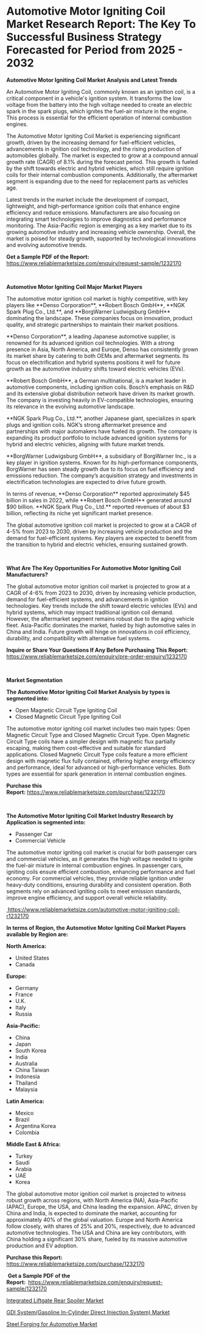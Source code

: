 <p><h1>Automotive Motor Igniting Coil Market Research Report: The Key To Successful Business Strategy Forecasted for Period from 2025 - 2032</h1></p><p><strong>Automotive Motor Igniting Coil Market Analysis and Latest Trends</strong></p>
<p><p>An Automotive Motor Igniting Coil, commonly known as an ignition coil, is a critical component in a vehicle's ignition system. It transforms the low voltage from the battery into the high voltage needed to create an electric spark in the spark plugs, which ignites the fuel-air mixture in the engine. This process is essential for the efficient operation of internal combustion engines.</p><p>The Automotive Motor Igniting Coil Market is experiencing significant growth, driven by the increasing demand for fuel-efficient vehicles, advancements in ignition coil technology, and the rising production of automobiles globally. The market is expected to grow at a compound annual growth rate (CAGR) of 8.1% during the forecast period. This growth is fueled by the shift towards electric and hybrid vehicles, which still require ignition coils for their internal combustion components. Additionally, the aftermarket segment is expanding due to the need for replacement parts as vehicles age.</p><p>Latest trends in the market include the development of compact, lightweight, and high-performance ignition coils that enhance engine efficiency and reduce emissions. Manufacturers are also focusing on integrating smart technologies to improve diagnostics and performance monitoring. The Asia-Pacific region is emerging as a key market due to its growing automotive industry and increasing vehicle ownership. Overall, the market is poised for steady growth, supported by technological innovations and evolving automotive trends.</p></p>
<p><strong>Get a Sample PDF of the Report:&nbsp;</strong> <a href="https://www.reliablemarketsize.com/enquiry/request-sample/1232170?utm_campaign=1143&utm_medium=2&utm_source=Github&utm_content=ia&utm_term=23012025&utm_id=automotive-motor-igniting-coil">https://www.reliablemarketsize.com/enquiry/request-sample/1232170</a></p>
<p>&nbsp;</p>
<p><strong>Automotive Motor Igniting Coil Major Market Players</strong></p>
<p><p>The automotive motor ignition coil market is highly competitive, with key players like **Denso Corporation**, **Robert Bosch GmbH**, **NGK Spark Plug Co., Ltd.**, and **BorgWarner Ludwigsburg GmbH** dominating the landscape. These companies focus on innovation, product quality, and strategic partnerships to maintain their market positions.</p><p>**Denso Corporation**, a leading Japanese automotive supplier, is renowned for its advanced ignition coil technologies. With a strong presence in Asia, North America, and Europe, Denso has consistently grown its market share by catering to both OEMs and aftermarket segments. Its focus on electrification and hybrid systems positions it well for future growth as the automotive industry shifts toward electric vehicles (EVs).</p><p>**Robert Bosch GmbH**, a German multinational, is a market leader in automotive components, including ignition coils. Bosch’s emphasis on R&D and its extensive global distribution network have driven its market growth. The company is investing heavily in EV-compatible technologies, ensuring its relevance in the evolving automotive landscape.</p><p>**NGK Spark Plug Co., Ltd.**, another Japanese giant, specializes in spark plugs and ignition coils. NGK’s strong aftermarket presence and partnerships with major automakers have fueled its growth. The company is expanding its product portfolio to include advanced ignition systems for hybrid and electric vehicles, aligning with future market trends.</p><p>**BorgWarner Ludwigsburg GmbH**, a subsidiary of BorgWarner Inc., is a key player in ignition systems. Known for its high-performance components, BorgWarner has seen steady growth due to its focus on fuel efficiency and emissions reduction. The company’s acquisition strategy and investments in electrification technologies are expected to drive future growth.</p><p>In terms of revenue, **Denso Corporation** reported approximately $45 billion in sales in 2022, while **Robert Bosch GmbH** generated around $90 billion. **NGK Spark Plug Co., Ltd.** reported revenues of about $3 billion, reflecting its niche yet significant market presence.</p><p>The global automotive ignition coil market is projected to grow at a CAGR of 4-5% from 2023 to 2030, driven by increasing vehicle production and the demand for fuel-efficient systems. Key players are expected to benefit from the transition to hybrid and electric vehicles, ensuring sustained growth.</p></p>
<p>&nbsp;</p>
<p><strong>What Are The Key Opportunities For Automotive Motor Igniting Coil Manufacturers?</strong></p>
<p><p>The global automotive motor ignition coil market is projected to grow at a CAGR of 4-6% from 2023 to 2030, driven by increasing vehicle production, demand for fuel-efficient systems, and advancements in ignition technologies. Key trends include the shift toward electric vehicles (EVs) and hybrid systems, which may impact traditional ignition coil demand. However, the aftermarket segment remains robust due to the aging vehicle fleet. Asia-Pacific dominates the market, fueled by high automotive sales in China and India. Future growth will hinge on innovations in coil efficiency, durability, and compatibility with alternative fuel systems.</p></p>
<p><strong>Inquire or Share Your Questions If Any Before Purchasing This Report:</strong> <a href="https://www.reliablemarketsize.com/enquiry/pre-order-enquiry/1232170?utm_campaign=1143&utm_medium=2&utm_source=Github&utm_content=ia&utm_term=23012025&utm_id=automotive-motor-igniting-coil">https://www.reliablemarketsize.com/enquiry/pre-order-enquiry/1232170</a></p>
<p>&nbsp;</p>
<p><strong>Market Segmentation</strong></p>
<p><strong>The Automotive Motor Igniting Coil Market Analysis by types is segmented into:</strong></p>
<p><ul><li>Open Magnetic Circuit Type Igniting Coil</li><li>Closed Magnetic Circuit Type Igniting Coil</li></ul></p>
<p><p>The automotive motor igniting coil market includes two main types: Open Magnetic Circuit Type and Closed Magnetic Circuit Type. Open Magnetic Circuit Type coils have a simpler design with magnetic flux partially escaping, making them cost-effective and suitable for standard applications. Closed Magnetic Circuit Type coils feature a more efficient design with magnetic flux fully contained, offering higher energy efficiency and performance, ideal for advanced or high-performance vehicles. Both types are essential for spark generation in internal combustion engines.</p></p>
<p><strong>Purchase this Report:&nbsp;</strong><a href="https://www.reliablemarketsize.com/purchase/1232170?utm_campaign=1143&utm_medium=2&utm_source=Github&utm_content=ia&utm_term=23012025&utm_id=automotive-motor-igniting-coil">https://www.reliablemarketsize.com/purchase/1232170</a></p>
<p>&nbsp;</p>
<p><strong>The Automotive Motor Igniting Coil Market Industry Research by Application is segmented into:</strong></p>
<p><ul><li>Passenger Car</li><li>Commercial Vehicle</li></ul></p>
<p><p>The automotive motor igniting coil market is crucial for both passenger cars and commercial vehicles, as it generates the high voltage needed to ignite the fuel-air mixture in internal combustion engines. In passenger cars, igniting coils ensure efficient combustion, enhancing performance and fuel economy. For commercial vehicles, they provide reliable ignition under heavy-duty conditions, ensuring durability and consistent operation. Both segments rely on advanced igniting coils to meet emission standards, improve engine efficiency, and support overall vehicle reliability.</p></p>
<p><a href="https://www.reliablemarketsize.com/automotive-motor-igniting-coil-r1232170?utm_campaign=1143&utm_medium=2&utm_source=Github&utm_content=ia&utm_term=23012025&utm_id=automotive-motor-igniting-coil">&nbsp;https://www.reliablemarketsize.com/automotive-motor-igniting-coil-r1232170</a></p>
<p><strong>In terms of Region, the Automotive Motor Igniting Coil Market Players available by Region are:</strong></p>
<p>
    <p> <strong> North America: </strong>
        <ul>
            <li>United States</li>
            <li>Canada</li>
        </ul>
        </p> 
    <p> <strong> Europe: </strong>
        <ul>
            <li>Germany</li>
            <li>France</li>
            <li>U.K.</li>
            <li>Italy</li>
            <li>Russia</li>
        </ul>
        </p> 
    <p> <strong> Asia-Pacific: </strong>
        <ul>
            <li>China</li>
            <li>Japan</li>
            <li>South Korea</li>
            <li>India</li>
            <li>Australia</li>
            <li>China Taiwan</li>
            <li>Indonesia</li>
            <li>Thailand</li>
            <li>Malaysia</li>
        </ul>
        </p> 
    <p> <strong> Latin America: </strong>
        <ul>
            <li>Mexico</li>
            <li>Brazil</li>
            <li>Argentina Korea</li>
            <li>Colombia</li>
        </ul>
        </p> 
    <p> <strong> Middle East & Africa: </strong>
        <ul>
            <li>Turkey</li>
            <li>Saudi</li>
            <li>Arabia</li>
            <li>UAE</li>
            <li>Korea</li>
        </ul>
    </p>
    </p>
<p><p>The global automotive motor ignition coil market is projected to witness robust growth across regions, with North America (NA), Asia-Pacific (APAC), Europe, the USA, and China leading the expansion. APAC, driven by China and India, is expected to dominate the market, accounting for approximately 40% of the global valuation. Europe and North America follow closely, with shares of 25% and 20%, respectively, due to advanced automotive technologies. The USA and China are key contributors, with China holding a significant 30% share, fueled by its massive automotive production and EV adoption.</p></p>
<p><strong>Purchase this Report: </strong><a href="https://www.reliablemarketsize.com/purchase/1232170?utm_campaign=1143&utm_medium=2&utm_source=Github&utm_content=ia&utm_term=23012025&utm_id=automotive-motor-igniting-coil">https://www.reliablemarketsize.com/purchase/1232170</a></p>
<p>&nbsp;<strong>Get a Sample PDF of the Report:&nbsp;&nbsp;</strong><a href="https://www.reliablemarketsize.com/enquiry/request-sample/1232170?utm_campaign=1143&utm_medium=2&utm_source=Github&utm_content=ia&utm_term=23012025&utm_id=automotive-motor-igniting-coil">https://www.reliablemarketsize.com/enquiry/request-sample/1232170</a></p>
<p><strong></strong></p>
<p><p><a href="https://github.com/lateshab69/Market-Research-Report-List-1/blob/main/integrated-liftgate-rear-spoiler-market.md?utm_campaign=1143&utm_medium=2&utm_source=Github&utm_content=ia&utm_term=23012025&utm_id=automotive-motor-igniting-coil">Integrated Liftgate Rear Spoiler Market</a></p><p><a href="https://github.com/rosalinebhakta48/Market-Research-Report-List-1/blob/main/gdi-systemgasoline-in-cylinder-direct-injection-system-market.md?utm_campaign=1143&utm_medium=2&utm_source=Github&utm_content=ia&utm_term=23012025&utm_id=automotive-motor-igniting-coil">GDI System(Gasoline In-Cylinder Direct Injection System) Market</a></p><p><a href="https://github.com/chongseney974/Market-Research-Report-List-1/blob/main/steel-forging-for-automotive-market.md?utm_campaign=1143&utm_medium=2&utm_source=Github&utm_content=ia&utm_term=23012025&utm_id=automotive-motor-igniting-coil">Steel Forging for Automotive Market</a></p></p>